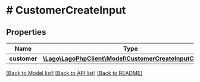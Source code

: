 # # CustomerCreateInput

## Properties

Name | Type | Description | Notes
------------ | ------------- | ------------- | -------------
**customer** | [**\Lago\LagoPhpClient\Model\CustomerCreateInputCustomer**](CustomerCreateInputCustomer.md) |  |

[[Back to Model list]](../../README.md#models) [[Back to API list]](../../README.md#endpoints) [[Back to README]](../../README.md)
